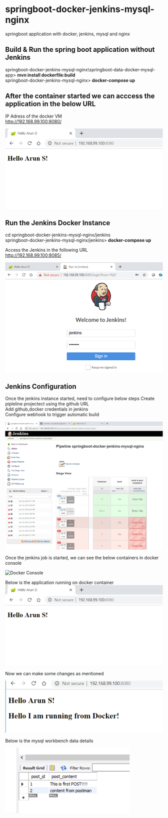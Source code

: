 # springboot-docker-jenkins-mysql-nginx
springboot application with docker, jenkins, mysql and nginx

## Build & Run the spring boot application without Jenkins
springboot-docker-jenkins-mysql-nginx\springboot-data-docker-mysql-app> __mvn install dockerfile:build__  
springboot-docker-jenkins-mysql-nginx> __docker-compose up__  

## After the container started we can acccess the application in the below URL  
IP Adress of the docker VM  
http://192.168.99.100:8080/

![Welcome Screen](screenshots/hello.PNG?raw=true "Welcome Screen")

## Run the Jenkins Docker Instance
cd springboot-docker-jenkins-mysql-nginx/jenkins  
springboot-docker-jenkins-mysql-nginx/jenkins> __docker-compose up__ 

Access the Jenkins in the following URL  
http://192.168.99.100:8085/

![Jenkins Login](screenshots/jenkins.PNG?raw=true "Jenkins Home Screen")

## Jenkins Configuration
Once the jenkins instance started, need to configure below steps
Create pipleline projectect using the github URL  
Add github,docker credentials in jenkins  
Configure webhook to trigger automatic build 

![Jenkins Job](screenshots/jenkins-job.PNG?raw=true "Jenkins Job Screen")

Once the jenkins job is started, we can see the below containers in docker console

![Docker Console](screenshots/docker-ps.PNG.PNG?raw=true "Docker Terminal Screen")


Below is the application running on docker container
![Welcome Screen](screenshots/hello.PNG?raw=true "Welcome Screen")

Now we can make some changes as mentioned

![Welcome Screen](screenshots/after_change.PNG?raw=true "Home Screen")

Below is the mysql workbench data details

![MySql Workbench Screen](screenshots/mysql-workbench.PNG?raw=true "Database Screen")


